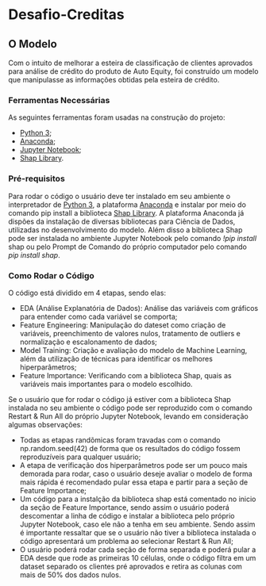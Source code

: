 # Desafio-Creditas

## O Modelo
Com o intuito de melhorar a esteira de classificação de clientes aprovados para análise de crédito do produto de Auto Equity, foi construído um modelo que manipulasse as informações obtidas pela esteira de crédito.

### Ferramentas Necessárias
As seguintes ferramentas foram usadas na construção do projeto:

- [Python 3](https://www.python.org/downloads/);
- [Anaconda](https://www.anaconda.com/);
- [Jupyter Notebook](https://jupyter.org/);
- [Shap Library](https://shap.readthedocs.io/en/latest/).

### Pré-requisitos
Para rodar o código o usuário deve ter instalado em seu ambiente o interpretador de [Python 3](https://www.python.org/downloads/), a plataforma [Anaconda](https://www.anaconda.com/) e instalar por meio do comando pip install a biblioteca [Shap Library](https://shap.readthedocs.io/en/latest/). A plataforma Anaconda já dispões da instalação de diversas bibliotecas para Ciência de Dados, utilizadas no desenvolvimento do modelo. Além disso a biblioteca Shap pode ser instalada no ambiente Jupyter Notebook pelo comando *!pip install* shap ou pelo Prompt de Comando do próprio computador pelo comando *pip install shap*.

### Como Rodar o Código
O código está dividido em 4 etapas, sendo elas:
- EDA (Análise Explanatória de Dados): Análise das variáveis com gráficos para entender como cada variável se comporta;
- Feature Engineering: Manipulação do dateset como criação de variáveis, preenchimento de valores nulos, tratamento de outliers e normalização e escalonamento de dados;
- Model Training: Criação e avaliação do modelo de Machine Learning, além da utilização de técnicas para identificar os melhores hiperparâmetros;
- Feature Importance: Verificando com a biblioteca Shap, quais as variáveis mais importantes para o modelo escolhido.

Se o usuário que for rodar o código já estiver com a biblioteca Shap instalada no seu ambiente o código pode ser reproduzido com o comando Restart & Run All do próprio Jupyter Notebook, levando em consideração algumas observações: 
- Todas as etapas randõmicas foram travadas com o comando np.random.seed(42) de forma que os resultados do código fossem reproduzíveis para qualquer usuário;
- A etapa de verificação dos hiperparâmetros pode ser um pouco mais demorada para rodar, caso o usuário deseje avaliar o modelo de forma mais rápida é recomendado pular essa etapa e partir para a seção de Feature Importance;
- Um código para a instalção da biblioteca shap está comentado no inicio da seção de Feature Importance, sendo assim o usuário poderá descomentar a linha de código e instalar a biblioteca pelo próprio Jupyter Notebook, caso ele não a tenha em seu ambiente. Sendo assim é importante ressaltar que se o usuário não tiver a biblioteca instalada o código apresentará um problema ao selecionar Restart & Run All;
- O usuário poderá rodar cada seção de forma separada e poderá pular a EDA desde que rode as primeiras 10 células, onde o código filtra em um dataset separado os clientes pré aprovados e retira as colunas com mais de 50% dos dados nulos.
